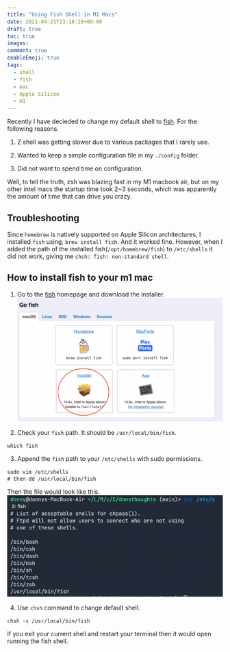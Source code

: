 ```yaml
---
title: "Using Fish Shell in M1 Macs"
date: 2021-04-21T23:18:20+09:00
draft: true
toc: true
images:
comment: true
enableEmoji: true
tags:
  - shell
  - fish
  - mac
  - Apple Silicon
  - m1
---
```


Recently I have decieded to change my default shell to [fish](https://fishshell.com). For the following reasons.

1. Z shell was getting slower due to various packages that I rarely use.

2. Wanted to keep a simple configuration file in my `./config` folder.

3. Did not want to spend time on configuration.

Well, to tell the truth, zsh was blazing fast in my M1 macbook air, but on my other intel macs the startup time took 2~3 seconds, which was apparently the amount of time that can drive you crazy.

## Troubleshooting

Since `homebrew` is natively supported on Apple Silicon architectures, I installed `fish` using, `brew install fish`. And it worked fine. However, when I added the path of the installed fish(`/opt/homebrew/fish`) to `/etc/shells` it did not work, giving me `chsh: fish: non-standard shell`.

## How to install fish to your m1 mac

1. Go to the [fish](https://fishshell.com) homepage and download the installer.
   ![](fish.png)

2. Check your `fish` path. It should be `/usr/local/bin/fish`.

```shell
which fish
```

3. Append the `fish` path to your `/etc/shells` with sudo permissions.

```shell
sudo vim /etc/shells
# then dd /usr/local/bin/fish
```

Then the file would look like this.
![](2.png)

4. Use `chsh` command to change default shell.

```shell
chsh -s /usr/local/bin/fish
```

If you exit your current shell and restart your terminal then it would open running the fish shell.
